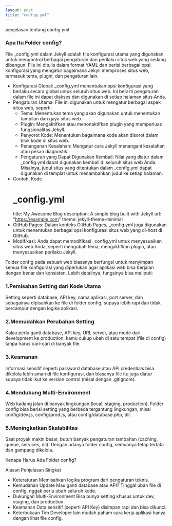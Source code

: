 ```yaml
---
layout: post
title: "config.yml"
---
```


penjelasan tentang config.yml

### Apa Itu Folder config?
File _config.yml dalam Jekyll adalah file konfigurasi utama yang digunakan untuk mengontrol berbagai pengaturan dan perilaku situs web yang sedang dibangun. File ini ditulis dalam format YAML dan berisi berbagai opsi konfigurasi yang mengatur bagaimana Jekyll memproses situs web, termasuk tema, plugin, dan pengaturan lain. 

- Konfigurasi Global:
_config.yml menentukan opsi konfigurasi yang berlaku secara global untuk seluruh situs web. Ini berarti pengaturan dalam file ini dapat diakses dan digunakan di setiap halaman situs Anda. 
- Pengaturan Utama:
File ini digunakan untuk mengatur berbagai aspek situs web, seperti:
    - Tema: Menentukan tema yang akan digunakan untuk menentukan tampilan dan gaya situs web. 
    - Plugin: Mengaktifkan atau menonaktifkan plugin yang memperluas fungsionalitas Jekyll. 
	- Penyorot Kode: Menentukan bagaimana kode akan disorot dalam blok kode di situs web. 
	- Penanganan Kesalahan: Mengatur cara Jekyll menangani kesalahan atau pesan diagnostik. 
	- Pengaturan yang Dapat Digunakan Kembali:
Nilai yang diatur dalam _config.yml dapat digunakan kembali di seluruh situs web Anda. Misalnya, judul situs yang ditentukan dalam _config.yml dapat digunakan di templat untuk menambahkan judul ke setiap halaman. 
- Contoh:
Kode
    # _config.yml
    title: My Awesome Blog
    description: A simple blog built with Jekyll
    url: "https://example.com"
    theme: jekyll-theme-minimal
- GitHub Pages:
Dalam konteks GitHub Pages, _config.yml juga digunakan untuk menentukan berbagai opsi konfigurasi situs web yang di-host di GitHub. 
- Modifikasi:
Anda dapat memodifikasi _config.yml untuk menyesuaikan situs web Anda, seperti mengubah tema, mengaktifkan plugin, atau menyesuaikan perilaku Jekyll. 


Folder config pada sebuah web biasanya berfungsi untuk menyimpan semua file konfigurasi yang diperlukan agar aplikasi web bisa berjalan dengan benar dan konsisten. Lebih detailnya, fungsinya bisa meliputi:

### 1.Pemisahan Setting dari Kode Utama

Setting seperti database, API key, nama aplikasi, port server, dan sebagainya dipisahkan ke file di folder config, supaya lebih rapi dan tidak bercampur dengan logika aplikasi.

### 2.Memudahkan Perubahan Setting

Kalau perlu ganti database, API key, URL server, atau mode dari development ke production, kamu cukup ubah di satu tempat (file di config) tanpa harus cari-cari di banyak file.

### 3.Keamanan

Informasi sensitif seperti password database atau API credentials bisa dikelola lebih aman di file konfigurasi, dan biasanya file itu juga diatur supaya tidak ikut ke version control (misal dengan .gitignore).

### 4.Mendukung Multi-Environment

Web kadang jalan di banyak lingkungan (local, staging, production). Folder config bisa berisi setting yang berbeda tergantung lingkungan, misal config/dev.js, config/prod.js, atau config/database.php, dll.

### 5.Meningkatkan Skalabilitas

Saat proyek makin besar, butuh banyak pengaturan tambahan (caching, queue, services, dll). Dengan adanya folder config, semuanya tetap tertata dan gampang dikelola.



  Kenapa Harus Ada Folder config?
 
Alasan	Penjelasan Singkat
- Keteraturan	Memisahkan logika program dari pengaturan teknis.
- Kemudahan Update	Mau ganti database atau API? Tinggal ubah file di config, nggak perlu ubah seluruh kode.
- Dukungan Multi-Environment	Bisa punya setting khusus untuk dev, staging, dan production.
- Keamanan	Data sensitif (seperti API Key) disimpan rapi dan bisa dikunci.
- Keterbukaan Tim	Developer lain mudah paham cara kerja aplikasi hanya dengan lihat file config.
